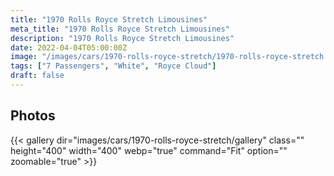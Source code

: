 ```yaml
---
title: "1970 Rolls Royce Stretch Limousines"
meta_title: "1970 Rolls Royce Stretch Limousines"
description: "1970 Rolls Royce Stretch Limousines"
date: 2022-04-04T05:00:00Z
image: "/images/cars/1970-rolls-royce-stretch/1970-rolls-royce-stretch.jpg"
tags: ["7 Passengers", "White", "Royce Cloud"]
draft: false
---
```

## Photos
{{< gallery dir="images/cars/1970-rolls-royce-stretch/gallery" class="" height="400" width="400" webp="true" command="Fit" option="" zoomable="true" >}}
